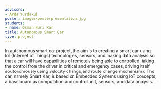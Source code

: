 ```yaml
---
advisors:
- Arda Yurdakul
poster: images/posterpresentation.jpg
students:
- name: Osman Nuri Kar
title: Autonomous Smart Car
type: project
---
```


In autonomous smart car project, the aim is to creating a smart car using IoT(Internet of Things) technologies, sensors, and making data analysis so that a car will have capabilities of remotely being able to controlled, taking the control from the driver in critical and emergency cases, driving itself aoutonomously using velocity change,and route change mechanisms. The car, namely Smart Kar, is based on Embedded Systems using IoT concepts, a base board as computation and control unit, sensors, and data analysis.